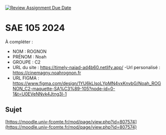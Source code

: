 [![Review Assignment Due Date](https://classroom.github.com/assets/deadline-readme-button-22041afd0340ce965d47ae6ef1cefeee28c7c493a6346c4f15d667ab976d596c.svg)](https://classroom.github.com/a/DNce7fkr)
# SAE 105 2024

À compléter :

- NOM : ROGNON
- PRÉNOM : Noah
- GROUPE : C2
- URL du site : https://timely-naiad-ad4b60.netlify.app/
-Url personalisé : https://cinemagny.noahrognon.fr
- URL FIGMA : https://www.figma.com/design/1YU6kLlsoLYpMN4vxKnvbG/Noah_ROGNON_C2-maquette-SA%C3%89-105?node-id=0-1&t=U0EVeNNvk4Jtng3l-1

## Sujet

[https://moodle.univ-fcomte.fr/mod/page/view.php?id=807574](https://moodle.univ-fcomte.fr/mod/page/view.php?id=807574)
